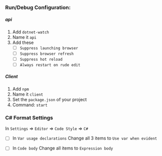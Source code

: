 ### Run/Debug Configuration:
##### api 
1. Add `dotnet-watch`
2. Name it `api`
3. Add these
	- [ ] `Suppress launching browser`
	- [ ] `Suppress browser refresh`
	- [ ] `Suppress hot reload`
	- [ ] `Always restart on rude edit`

##### Client
1. Add `npm`
2. Name it `client`
3. Set the `package.json` of your project
4. Command: `start`

### C# Format Settings
In `Settings` => `Editor` => `Code Style` => `C#`

- [ ] In `Var usage declarations`
	Change all 3 items to `Use var when evident`
- [ ] In `Code body`
	Change all items to `Expression body`


